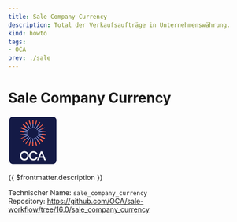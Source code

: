 ```yaml
---
title: Sale Company Currency
description: Total der Verkaufsaufträge in Unternehmenswährung.
kind: howto
tags:
- OCA
prev: ./sale
---
```

# Sale Company Currency
![icon_oca_app](attachments/icon_oca_app.png)

{{ $frontmatter.description }}

Technischer Name: `sale_company_currency`\
Repository: <https://github.com/OCA/sale-workflow/tree/16.0/sale_company_currency>
